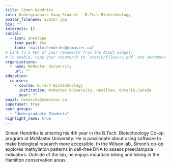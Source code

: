 ```yaml
---
title: Simon Hendriks
role: Undergraduate Coop Student - B.Tech Biotechnology
avatar_filename: avatar.jpg
bio: ""
interests: []
social:
  - icon: envelope
    icon_pack: fas
    link: "mailto:hendriks@mcmaster.ca"
# Link to a PDF of your resume/CV from the About widget.
# To enable, copy your resume/CV to `static/files/cv.pdf` and uncomment the lines below.
organizations:
  - name: McMaster University
    url: ""
education:
  courses:
    - course: B.Tech Biotechnology
      institution: McMaster University, Hamilton, Ontario,Canada
      year: ""
email: hendriks@mcmaster.ca
superuser: true
user_groups:
  - "Undergraduate Students"
highlight_name: true
---
```

Simon Hendriks is entering his 4th year in the B.Tech. Biotechnology Co-op program at McMaster University. He is passionate about using software to make biological research more accessible. In the Wilson lab, Simon’s co-op explores methylation patterns in cell-free DNA to assess preeclampsia indicators. Outside of the lab, he enjoys mountain biking and hiking in the Hamilton conservation areas.

